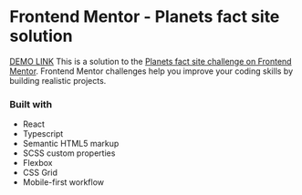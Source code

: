 # Frontend Mentor - Planets fact site solution
[DEMO LINK](https://artemvlasiuk.github.io/react_planets/)
This is a solution to the [Planets fact site challenge on Frontend Mentor](https://www.frontendmentor.io/challenges/planets-fact-site-gazqN8w_f). Frontend Mentor challenges help you improve your coding skills by building realistic projects.

### Built with
- React
- Typescript
- Semantic HTML5 markup
- SCSS custom properties
- Flexbox
- CSS Grid
- Mobile-first workflow